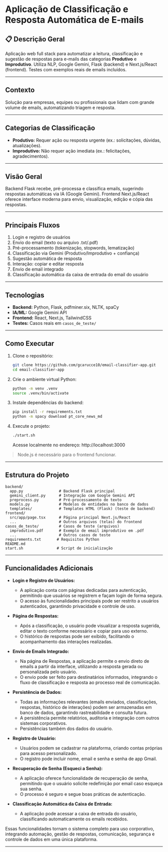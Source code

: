# Aplicação de Classificação e Resposta Automática de E-mails

## 📋 Descrição Geral
Aplicação web full stack para automatizar a leitura, classificação e sugestão de respostas para e-mails das categorias **Produtivo** e **Improdutivo**. Utiliza NLP, Google Gemini, Flask (backend) e Next.js/React (frontend). Testes com exemplos reais de emails incluídos.

---

## Contexto
Solução para empresas, equipes ou profissionais que lidam com grande volume de emails, automatizando triagem e resposta.

---

## Categorias de Classificação
- **Produtivo:** Requer ação ou resposta urgente (ex.: solicitações, dúvidas, atualizações).
- **Improdutivo:** Não requer ação imediata (ex.: felicitações, agradecimentos).

---

## Visão Geral
Backend Flask recebe, pré-processa e classifica emails, sugerindo respostas automáticas via IA (Google Gemini). Frontend Next.js/React oferece interface moderna para envio, visualização, edição e cópia das respostas.

---

## Principais Fluxos
1. Login e registro de usuários
1. Envio do email (texto ou arquivo .txt/.pdf)
2. Pré-processamento (tokenização, stopwords, lematização)
3. Classificação via Gemini (Produtivo/Improdutivo + confiança)
4. Sugestão automática de resposta
5. Interação: copiar e editar resposta
6. Envio de email integrado
7. Classificação automática da caixa de entrada do email do usuário

---

## Tecnologias
- **Backend:** Python, Flask, pdfminer.six, NLTK, spaCy
- **IA/ML:** Google Gemini API
- **Frontend:** React, Next.js, TailwindCSS
- **Testes:** Casos reais em `casos_de_teste/`

---

## Como Executar
1. Clone o repositório:
   ```bash
   git clone https://github.com/gcarucce10/email-classifier-app.git
   cd email-classifier-app
   ```
2. Crie o ambiente virtual Python:
   ```bash
   python -m venv .venv
   source .venv/bin/activate
   ```
3. Instale dependências do backend:
   ```bash
   pip install -r requirements.txt
   python -m spacy download pt_core_news_md
   ```
4. Execute o projeto:
   ```bash
   ./start.sh
   ```
   Acesse localmente no endereço: http://localhost:3000

> Node.js é necessário para o frontend funcionar.

---

## Estrutura do Projeto
```
backend/
  app.py                # Backend Flask principal
  gemini_client.py      # Integração com Google Gemini API
  preprocess.py         # Pré-processamento de texto
  models.py             # Modelos de entidades no banco de dados
  templates/            # Templates HTML (Flask) (teste de backend)
frontend/
  src/app/page.tsx      # Página principal Next.js/React
  ...                   # Outros arquivos (telas) do frontend
casos_de_teste/         # Casos de teste (arquivos) 
  improdutivo.pdf       # Exemplo de email improdutivo em .pdf
  ...                   # Outros casos de teste
requirements.txt       # Requisitos Python
README.md
start.sh               # Script de inicialização
```

---

## Funcionalidades Adicionais

- **Login e Registro de Usuários:**
  - A aplicação conta com páginas dedicadas para autenticação, permitindo que usuários se registrem e façam login de forma segura.
  - O acesso às funcionalidades principais pode ser restrito a usuários autenticados, garantindo privacidade e controle de uso.

- **Página de Respostas:**
  - Após a classificação, o usuário pode visualizar a resposta sugerida, editar o texto conforme necessário e copiar para uso externo.
  - O histórico de respostas pode ser exibido, facilitando o acompanhamento das interações realizadas.

- **Envio de Emails Integrado:**
  - Na página de Respostas, a aplicação permite o envio direto de emails a partir da interface, utilizando a resposta gerada ou personalizada pelo usuário.
  - O envio pode ser feito para destinatários informados, integrando o fluxo de classificação e resposta ao processo real de comunicação.

- **Persistência de Dados:**
  - Todas as informações relevantes (emails enviados, classificações, respostas, histórico de interações) podem ser armazenadas em banco de dados, garantindo rastreabilidade e consulta futura.
  - A persistência permite relatórios, auditoria e integração com outros sistemas corporativos.
  - Persistências também dos dados do usuário.

- **Registro de Usuário:**
  - Usuários podem se cadastrar na plataforma, criando contas próprias para acesso personalizado.
  - O registro pode incluir nome, email e senha e senha de app Gmail.

- **Recuperação de Senha (Esqueci a Senha):**
  - A aplicação oferece funcionalidade de recuperação de senha, permitindo que o usuário solicite redefinição por email caso esqueça sua senha.
  - O processo é seguro e segue boas práticas de autenticação.

- **Classificação Automática da Caixa de Entrada:**
  - A aplicação pode acessar a caixa de entrada do usuário, classificando automaticamente os emails recebidos.

Essas funcionalidades tornam o sistema completo para uso corporativo, integrando automação, gestão de respostas, comunicação, segurança e controle de dados em uma única plataforma.

---



